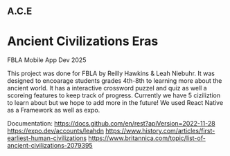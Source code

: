 ## A.C.E
# Ancient Civilizations Eras 
FBLA Mobile App Dev 2025

This project was done for FBLA by Reilly Hawkins & Leah Niebuhr. It was designed to encoarage students grades 4th-8th to learning more about the ancient world. It has a interactive crossword puzzel and quiz as well a scoreing features to keep track of progress. Currently we have 5 ciziliztion to learn about but we hope to add more in the future! We used React Native as a Framework as well as expo.

Documentation:
https://docs.github.com/en/rest?apiVersion=2022-11-28
https://expo.dev/accounts/leahdn
https://www.history.com/articles/first-earliest-human-civilizations
https://www.britannica.com/topic/list-of-ancient-civilizations-2079395

